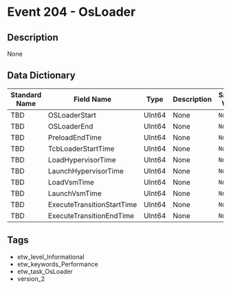 # Event 204 - OsLoader

## Description
None

## Data Dictionary
|Standard Name|Field Name|Type|Description|Sample Value|
|---|---|---|---|---|
|TBD|OSLoaderStart|UInt64|None|`None`|
|TBD|OSLoaderEnd|UInt64|None|`None`|
|TBD|PreloadEndTime|UInt64|None|`None`|
|TBD|TcbLoaderStartTime|UInt64|None|`None`|
|TBD|LoadHypervisorTime|UInt64|None|`None`|
|TBD|LaunchHypervisorTime|UInt64|None|`None`|
|TBD|LoadVsmTime|UInt64|None|`None`|
|TBD|LaunchVsmTime|UInt64|None|`None`|
|TBD|ExecuteTransitionStartTime|UInt64|None|`None`|
|TBD|ExecuteTransitionEndTime|UInt64|None|`None`|

## Tags
* etw_level_Informational
* etw_keywords_Performance
* etw_task_OsLoader
* version_2